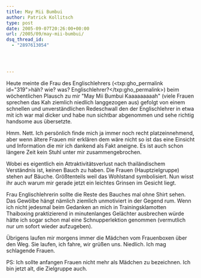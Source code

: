```yaml
---
title: May Mii Bumbui
author: Patrick Kollitsch
type: post
date: 2005-09-07T20:26:00+00:00
url: /2005/09/may-mii-bumbui/
dsq_thread_id:
  - "2897613054"




---
```

Heute meinte die Frau des Englischlehrers (<txp:gho_permalink id="319">h&auml;h? wie? was? Englischlehrer?</txp:gho_permalink>) beim w&ouml;chentlichen Plausch zu mir "<span class="thai" xml:lang="th">May Mii Bumbui Kaaaaaaaaah</span>" (viele Frauen sprechen das Kah ziemlich niedlich langgezogen aus) gefolgt von einem schnellen und unverst&auml;ndlichen Redeschwall den der Englischlehrer in etwa mit ich war mal dicker und habe nun sichtbar abgenommen und sehe richtig handsome aus &uuml;bersetzte. 

Hmm. Nett. Ich pers&ouml;nlich finde mich ja immer noch recht platzeinnehmend, aber wenn &auml;ltere Frauen mir erkl&auml;ren dem w&auml;re nicht so ist das eine Einsicht und Information die mir ich dankend als Fakt aneigne. Es ist auch schon l&auml;ngere Zeit kein Stuhl unter mir zusammengebrochen.

Wobei es eigentlich ein Attraktivit&auml;tsverlust nach thail&auml;ndischem Verst&auml;ndnis ist, keinen Bauch zu haben. Die Frauen (Hauptzielgruppe) stehen auf B&auml;uche. Gr&ouml;&szlig;tenteils weil das Wohlstand symbolisiert. Nun wisst ihr auch warum mir gerade jetzt ein leichtes Grinsen im Gesicht liegt.

Frau Englischlehrerin sollte die Reste des Bauches mal ohne Shirt sehen. Das Gew&ouml;lbe h&auml;ngt n&auml;mlich ziemlich unmotiviert in der Gegend rum. Wenn ich nicht jedesmal beim Gedanken an mich in Trainingsklamotten Thaiboxing praktizierend in minutenlanges Gel&auml;chter ausbrechen w&uuml;rde h&auml;tte ich sogar schon mal eine Schnupperlektion genommen (vermutlich nur um sofort wieder aufzugeben). 

&Uuml;brigens laufen mir morgens immer die M&auml;dchen vom Frauenboxen &uuml;ber den Weg. Sie laufen, ich fahre, wir gr&uuml;&szlig;en uns. Niedlich. Ich mag schlagende Frauen.

PS: Ich sollte anfangen Frauen nicht mehr als M&auml;dchen zu bezeichnen. Ich bin jetzt alt, die Zielgruppe auch.